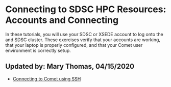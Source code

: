 # Connecting to SDSC HPC Resources: Accounts and Connecting
In these tutorials, you will use your SDSC or XSEDE account to log onto the and SDSC cluster. These exercises verify that your accounts are working, that your laptop is properly configured, and that your Comet user environment is correctly setup.

## Updated by: Mary Thomas,  04/15/2020

* [Connecting to Comet using SSH]

[Connecting to Comet using SSH]: https://github.com/sdsc-hpc-training/basic_skills/blob/master/connecting_to_hpc_systems/connect_to_comet_ssh.md
